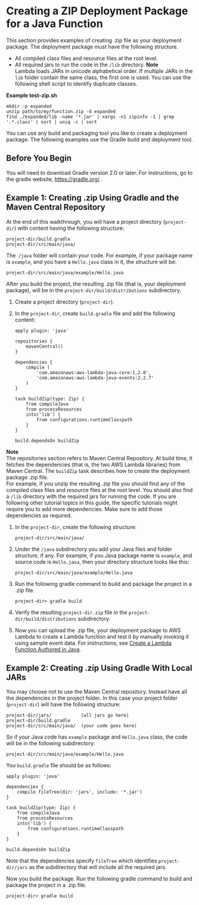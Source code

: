 # Creating a ZIP Deployment Package for a Java Function<a name="create-deployment-pkg-zip-java"></a>

This section provides examples of creating \.zip file as your deployment package\. The deployment package must have the following structure\.
+ All compiled class files and resource files at the root level\.
+ All required jars to run the code in the `/lib` directory\.
**Note**  
Lambda loads JARs in unicode alphabetical order\. If multiple JARs in the `lib` folder contain the same class, the first one is used\. You can use the following shell script to identify duplicate classes\.  

**Example test\-zip\.sh**  

  ```
  mkdir -p expanded
  unzip path/to/my/function.zip -d expanded
  find ./expanded/lib -name '*.jar' | xargs -n1 zipinfo -1 | grep '.*.class' | sort | uniq -c | sort
  ```

You can use any build and packaging tool you like to create a deployment package\. The following examples use the Gradle build and deployment tool\.

## Before You Begin<a name="create-deployment-pkg-zip-java-before-you-begin"></a>

You will need to download Gradle version 2\.0 or later\. For instructions, go to the gradle website, [https://gradle\.org/](https://gradle.org/) \.

## Example 1: Creating \.zip Using Gradle and the Maven Central Repository<a name="create-deployment-pkg-zip-java-using-central-repository"></a>

At the end of this walkthrough, you will have a project directory \(`project-dir`\) with content having the following structure:

```
project-dir/build.gradle 
project-dir/src/main/java/
```

The` /java` folder will contain your code\. For example, if your package name is `example`, and you have a `Hello.java` class in it, the structure will be:

```
project-dir/src/main/java/example/Hello.java
```

After you build the project, the resulting \.zip file \(that is, your deployment package\), will be in the `project-dir/build/distributions` subdirectory\.

1. Create a project directory \(`project-dir`\)\. 

1. In the `project-dir`, create `build.gradle` file and add the following content:

   ```
   apply plugin: 'java'
   
   repositories {
       mavenCentral()
   }
   
   dependencies {
       compile (
           'com.amazonaws:aws-lambda-java-core:1.2.0',
           'com.amazonaws:aws-lambda-java-events:2.2.7'
       )
   }
   
   task buildZip(type: Zip) {
       from compileJava
       from processResources
       into('lib') {
           from configurations.runtimeClasspath
       }
   }
   
   build.dependsOn buildZip
   ```
**Note**  
The repositories section refers to Maven Central Repository\. At build time, it fetches the dependencies \(that is, the two AWS Lambda libraries\) from Maven Central\.
The `buildZip` task describes how to create the deployment package \.zip file\.   
For example, if you unzip the resulting \.zip file you should find any of the compiled class files and resource files at the root level\. You should also find a `/lib` directory with the required jars for running the code\.
If you are following other tutorial topics in this guide, the specific tutorials might require you to add more dependencies\. Make sure to add those dependencies as required\.

1. In the `project-dir`, create the following structure:

   ```
   project-dir/src/main/java/ 
   ```

1. Under the `/java` subdirectory you add your Java files and folder structure, if any\. For example, if you Java package name is `example`, and source code is `Hello.java`, then your directory structure looks like this:

   ```
   project-dir/src/main/java/example/Hello.java
   ```

1. Run the following gradle command to build and package the project in a \.zip file\.

   ```
   project-dir> gradle build  
   ```

1. Verify the resulting `project-dir.zip` file in the `project-dir/build/distributions` subdirectory\.

1. Now you can upload the \.zip file, your deployment package to AWS Lambda to create a Lambda function and test it by manually invoking it using sample event data\. For instructions, see [Create a Lambda Function Authored in Java](get-started-step4-optional.md)\.

## Example 2: Creating \.zip Using Gradle With Local JARs<a name="create-deployment-pkg-zip-java-without-central-repository"></a>

You may choose not to use the Maven Central repository\. Instead have all the dependencies in the project folder\. In this case your project folder \(`project-dir`\) will have the following structure:

```
project-dir/jars/           (all jars go here)          
project-dir/build.gradle           
project-dir/src/main/java/  (your code goes here)
```

So if your Java code has `example` package and `Hello.java` class, the code will be in the following subdirectory:

```
project-dir/src/main/java/example/Hello.java
```

You `build.gradle` file should be as follows:

```
apply plugin: 'java'

dependencies {
    compile fileTree(dir: 'jars', include: '*.jar')
}

task buildZip(type: Zip) {
    from compileJava
    from processResources
    into('lib') {
        from configurations.runtimeClasspath
    }
}

build.dependsOn buildZip
```

Note that the dependencies specify `fileTree` which identifies `project-dir/jars` as the subdirectory that will include all the required jars\.

Now you build the package\. Run the following gradle command to build and package the project in a \.zip file\.

```
project-dir> gradle build  
```